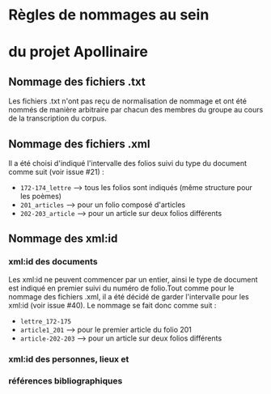 # Règles de nommages au sein
# du projet Apollinaire

## Nommage des fichiers .txt
Les fichiers .txt n'ont pas reçu de normalisation
de nommage et ont été nommés de manière arbitraire
par chacun des membres du groupe au cours de la 
transcription du corpus.

## Nommage des fichiers .xml
Il a été choisi d'indiqué l'intervalle des folios
suivi du type du document comme suit (voir issue #21) : 
- `172-174_lettre` --> tous les folios sont indiqués (même structure pour les poèmes)
- `201_articles` --> pour un folio composé d'articles
- `202-203_article` --> pour un article sur deux folios différents

## Nommage des xml:id
### xml:id des documents
Les xml:id ne peuvent commencer par un entier,
ainsi le type de document est indiqué en premier
suivi du numéro de folio.Tout comme pour le nommage des fichiers .xml,
il a été décidé de garder l'intervalle pour les
xml:id (voir issue #40). 
Le nommage se fait donc comme suit : 
- `lettre_172-175`
- `article1_201` --> pour le premier article du folio 201
- `article-202-203` --> pour un article sur deux folios différents

### xml:id des personnes, lieux et
### références bibliographiques
<!--à discuter-->